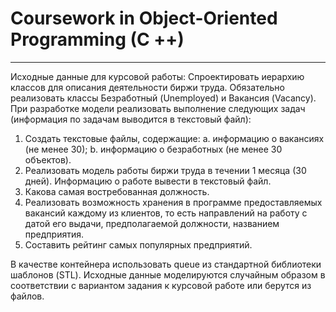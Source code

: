# Coursework in Object-Oriented Programming (C ++)
---
Исходные данные для курсовой работы: Спроектировать иерархию классов для описания деятельности биржи труда. Обязательно реализовать классы Безработный (Unemployed) и Вакансия (Vacancy).
При разработке модели реализовать выполнение следующих задач (информация по задачам выводится в текстовый файл):
  1. Создать текстовые файлы, содержащие:
    a. информацию о вакансиях (не менее 30);
    b. информацию о безработных (не менее 30 объектов).
  2. Реализовать модель работы биржи труда в течении 1 месяца (30 дней). Информацию о работе вывести в текстовый файл.
  3. Какова самая востребованная должность.
  4. Реализовать возможность хранения в программе предоставляемых вакансий каждому из клиентов, то есть направлений на работу с датой его выдачи, предполагаемой должности, названием предприятия.
  5. Составить рейтинг самых популярных предприятий.
  
 В качестве контейнера использовать queue из стандартной библиотеки шаблонов (STL).
 Исходные данные моделируются случайным образом в соответствии с вариантом задания к курсовой работе или берутся из файлов.
